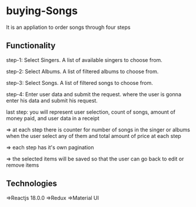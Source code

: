 # buying-Songs


It is an appliation to order songs through four steps


 ## Functionality 

step-1: Select Singers.
A list of available singers to choose from.

step-2: Select Albums.
A list of filtered albums to choose from.

step-3: Select Songs.
A list of filtered songs to choose from.

step-4: Enter user data and submit the request.
where the user is gonna enter his data and submit his request.

last step:
you will represent user selection, count of songs, amount of money paid, and user data in a receipt

=> at each step there is counter for number of songs in the singer or albums when the user select any of them and total amount of price at each step

=> each step has it's own pagination 

=> the selected items will be saved so that the user can go back
to edit or remove items

## Technologies 

=>Reactjs 18.0.0
=>Redux
=>Material UI 
